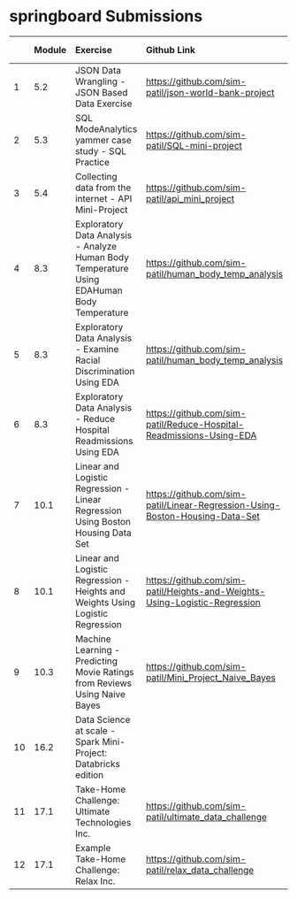 # springboard Submissions

|  | Module | Exercise|Github Link| Review Status |
|:---|:---|:---|:---|:---|
| 1|5.2|JSON Data Wrangling - JSON Based Data Exercise | https://github.com/sim-patil/json-world-bank-project | Passed|
| 2|5.3|SQL  ModeAnalytics yammer case study - SQL Practice | https://github.com/sim-patil/SQL-mini-project  | Passed|
| 3|5.4|Collecting data from the internet - API Mini-Project| https://github.com/sim-patil/api_mini_project | Passed|
| 4|8.3|Exploratory Data Analysis - Analyze Human Body Temperature Using EDAHuman Body Temperature | https://github.com/sim-patil/human_body_temp_analysis | Passed|
| 5|8.3|Exploratory Data Analysis - Examine Racial Discrimination Using EDA | https://github.com/sim-patil/human_body_temp_analysis | Passed|
| 6|8.3|Exploratory Data Analysis - Reduce Hospital Readmissions Using EDA | https://github.com/sim-patil/Reduce-Hospital-Readmissions-Using-EDA| Passed|
| 7|10.1| Linear and Logistic Regression - Linear Regression Using Boston Housing Data Set| https://github.com/sim-patil/Linear-Regression-Using-Boston-Housing-Data-Set | Passed|
| 8|10.1| Linear and Logistic Regression - Heights and Weights Using Logistic Regression| https://github.com/sim-patil/Heights-and-Weights-Using-Logistic-Regression | Passed|
| 9|10.3| Machine Learning - Predicting Movie Ratings from Reviews Using Naive Bayes| https://github.com/sim-patil/Mini_Project_Naive_Bayes| Passed|
| 10|16.2| Data Science at scale - Spark Mini-Project: Databricks edition| | Passed|
| 11|17.1| Take-Home Challenge: Ultimate Technologies Inc.| https://github.com/sim-patil/ultimate_data_challenge| Passed|
| 12|17.1| Example Take-Home Challenge: Relax Inc.| https://github.com/sim-patil/relax_data_challenge|  Passed|

